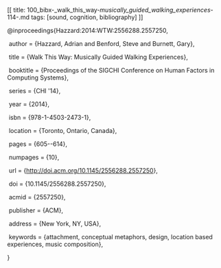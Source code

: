 [[
title: 100_bibx-_walk_this_way-_musically_guided_walking_experiences_-114-.md
tags: [sound, cognition, bibliography]
]]

@inproceedings\{Hazzard:2014:WTW:2556288.2557250,

 author = \{Hazzard, Adrian and Benford, Steve and Burnett, Gary\},

 title = \{Walk This Way: Musically Guided Walking Experiences\},

 booktitle = \{Proceedings of the SIGCHI Conference on Human Factors in
Computing Systems\},

 series = \{CHI '14\},

 year = \{2014\},

 isbn = \{978-1-4503-2473-1\},

 location = \{Toronto, Ontario, Canada\},

 pages = \{605--614\},

 numpages = \{10\},

 url = \{<http://doi.acm.org/10.1145/2556288.2557250>\},

 doi = \{10.1145/2556288.2557250\},

 acmid = \{2557250\},

 publisher = \{ACM\},

 address = \{New York, NY, USA\},

 keywords = \{attachment, conceptual metaphors, design, location based
experiences, music composition\},

\}
